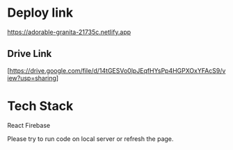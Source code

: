 # Deploy link

https://adorable-granita-21735c.netlify.app

## Drive Link

[https://drive.google.com/file/d/14tGESVo0lpJEqfHYsPp4HGPXOxYFAcS9/view?usp=sharing]

# Tech Stack 

React
Firebase

Please try to run code on local server or refresh the page.
